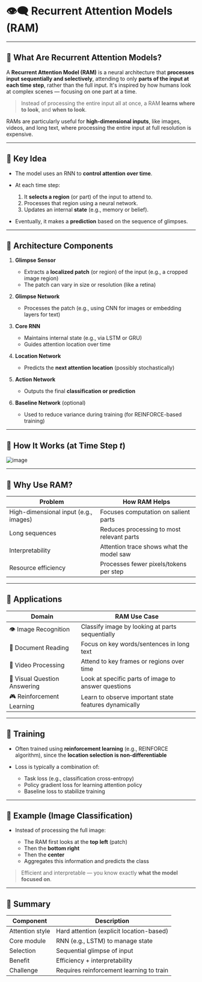 # 👁️‍🗨️ **Recurrent Attention Models (RAM)**

---

## 📘 **What Are Recurrent Attention Models?**

A **Recurrent Attention Model (RAM)** is a neural architecture that **processes input sequentially and selectively**, attending to only **parts of the input at each time step**, rather than the full input. It's inspired by how humans look at complex scenes — focusing on one part at a time.

> Instead of processing the entire input all at once, a RAM **learns where to look**, and **when to look**.

RAMs are particularly useful for **high-dimensional inputs**, like images, videos, and long text, where processing the entire input at full resolution is expensive.

---

## 🧠 **Key Idea**

* The model uses an RNN to **control attention over time**.
* At each time step:

  1. It **selects a region** (or part) of the input to attend to.
  2. Processes that region using a neural network.
  3. Updates an internal **state** (e.g., memory or belief).
* Eventually, it makes a **prediction** based on the sequence of glimpses.

---

## 🧱 **Architecture Components**

1. **Glimpse Sensor**

   * Extracts a **localized patch** (or region) of the input (e.g., a cropped image region)
   * The patch can vary in size or resolution (like a retina)

2. **Glimpse Network**

   * Processes the patch (e.g., using CNN for images or embedding layers for text)

3. **Core RNN**

   * Maintains internal state (e.g., via LSTM or GRU)
   * Guides attention location over time

4. **Location Network**

   * Predicts the **next attention location** (possibly stochastically)

5. **Action Network**

   * Outputs the final **classification or prediction**

6. **Baseline Network** (optional)

   * Used to reduce variance during training (for REINFORCE-based training)

---

## 🔄 **How It Works (at Time Step $t$)**

![image](https://github.com/user-attachments/assets/f0b7c80b-7885-4ba8-a82b-59cfc9358b23)

---

## 🎯 **Why Use RAM?**

| Problem                               | How RAM Helps                             |
| ------------------------------------- | ----------------------------------------- |
| High-dimensional input (e.g., images) | Focuses computation on salient parts      |
| Long sequences                        | Reduces processing to most relevant parts |
| Interpretability                      | Attention trace shows what the model saw  |
| Resource efficiency                   | Processes fewer pixels/tokens per step    |

---

## 🧰 **Applications**

| Domain                       | RAM Use Case                                          |
| ---------------------------- | ----------------------------------------------------- |
| 👁️ Image Recognition        | Classify image by looking at parts sequentially       |
| 📝 Document Reading          | Focus on key words/sentences in long text             |
| 🎥 Video Processing          | Attend to key frames or regions over time             |
| 🧠 Visual Question Answering | Look at specific parts of image to answer questions   |
| 🎮 Reinforcement Learning    | Learn to observe important state features dynamically |

---

## 🧪 **Training**

* Often trained using **reinforcement learning** (e.g., REINFORCE algorithm), since the **location selection is non-differentiable**
* Loss is typically a combination of:

  * Task loss (e.g., classification cross-entropy)
  * Policy gradient loss for learning attention policy
  * Baseline loss to stabilize training

---

## 🔧 Example (Image Classification)

* Instead of processing the full image:

  * The RAM first looks at the **top left** (patch)
  * Then the **bottom right**
  * Then the **center**
  * Aggregates this information and predicts the class

> Efficient and interpretable — you know exactly **what the model focused on**.

---

## 🧾 Summary

| Component       | Description                              |
| --------------- | ---------------------------------------- |
| Attention style | Hard attention (explicit location-based) |
| Core module     | RNN (e.g., LSTM) to manage state         |
| Selection       | Sequential glimpse of input              |
| Benefit         | Efficiency + interpretability            |
| Challenge       | Requires reinforcement learning to train |
